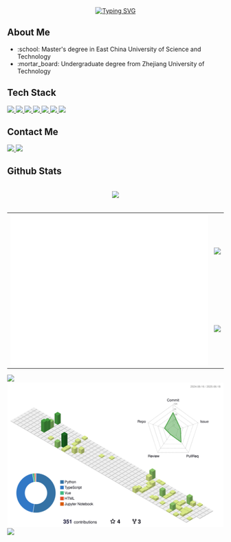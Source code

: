 <div align="center">
    <a href="https://git.io/typing-svg"><img
            src="https://readme-typing-svg.herokuapp.com?font=Fira+Code&weight=600&pause=1000&center=true&vCenter=true&width=435&lines=%3C+Hello+world!+%2F%3E;4+%3D%3D%3D+2+*+2;A%E2%89%A100+T%E2%89%A110+G%E2%89%A101+C%E2%89%A111;Biology%26Informatics%3D%EF%BC%9F"
            alt="Typing SVG" /></a>
</div>

<h2>About Me</h2>
<ul>
    <li>:school: Master's degree in East China University of Science and Technology</li>
    <li>:mortar_board: Undergraduate degree from Zhejiang University of Technology</li>
</ul>
<h2>Tech Stack</h2>
<div>
    <a href="https://developer.mozilla.org/en-US/docs/learn/JavaScript">
        <img src="https://img.shields.io/badge/-JavaScript-F7DF1E?style=flat-square&logo=JavaScript&logoColor=white" />
    </a>
    <a href="https://vuejs.org/">
        <img src="https://img.shields.io/badge/-VUEJS-4FC08D?style=flat-square&logo=Vue.js&logoColor=white" />
    </a>
    <a href="https://www.python.org/">
        <img src="https://img.shields.io/badge/-Python-3776AB?style=flat-square&logo=Python&logoColor=white" />
    </a>
    <a href="https://www.php.net/">
        <img src="https://img.shields.io/badge/-PHP-777BB4?style=flat-square&logo=PHP&logoColor=white" />
    </a>
    <a href="https://www.electronjs.org/">
        <img src="https://img.shields.io/badge/-Electron-47848F?style=flat-square&logo=Electron&logoColor=white" />
    </a>
    <a href="https://git-scm.com/">
        <img src="https://img.shields.io/badge/-Git-F05032?style=flat-square&logo=Git&logoColor=white" />
    </a>
    <a>
        <img src="https://img.shields.io/badge/-C++-00599C?style=flat-square&logo=C%2B%2B&logoColor=white" />
    </a>

</div>

<h2>Contact Me</h2>
<div>
    <a href="https://github.com/497363983">
        <img src="https://img.shields.io/badge/-GitHub-181717?style=flat-square&logo=GitHub&logoColor=white" />
    </a>
    <a href="https://gitlab.igem.org/sky1">
        <img src="https://img.shields.io/badge/-GitLab%20of%20iGEM-63ae72?style=flat-square&logo=GitLab&logoColor=white" />
    </a>
</div>
<h2>Github Stats</h2>
<br />
<div align="center">
    <picture>
        <source srcset="https://streak-stats.demolab.com?user=497363983&theme=dark"
            media="(prefers-color-scheme: dark)" />
        <source srcset="https://streak-stats.demolab.com?user=497363983&theme=default"
            media="(prefers-color-scheme: light), (prefers-color-scheme: no-preference)" />
        <img src="https://streak-stats.demolab.com?user=497363983&theme=default" />
    </picture>
</div>
<br />
<table>
    <tr>
        <td rowspan="2">
            <a align="left" href="https://metrics.lecoq.io/">
                <img src="/github-metrics.svg" />
            </a>
        </td>
        <td colspan="1">
            <picture>
                <source
                    srcset="https://github-readme-stats.vercel.app/api?username=497363983&show_icons=true&theme=dark&card_width=500&custom_title=GitHub%20Stats&hide_border=true&bg_color=0e1116"
                    media="(prefers-color-scheme: dark)" />
                <source
                    srcset="https://github-readme-stats.vercel.app/api?username=497363983&show_icons=true&card_width=500&custom_title=GitHub%20Stats&hide_border=true"
                    media="(prefers-color-scheme: light), (prefers-color-scheme: no-preference)" />
                <img
                    src="https://github-readme-stats.vercel.app/api?username=497363983&show_icons=true&card_width=500&custom_title=GitHub%20Stats&hide_border=true" />
            </picture>
        </td>
    </tr>
    <tr>
        <td colspan="1">
            <picture>
                <source
                    srcset="https://github-readme-stats.vercel.app/api/top-langs/?username=497363983&layout=compact&theme=dark&card_width=500&hide_border=true&bg_color=171b21"
                    media="(prefers-color-scheme: dark)" />
                <source
                    srcset="https://github-readme-stats.vercel.app/api/top-langs/?username=497363983&layout=compact&card_width=500&hide_border=true&bg_color=f6f8fa"
                    media="(prefers-color-scheme: light), (prefers-color-scheme: no-preference)" />
                <img
                    src="https://github-readme-stats.vercel.app/api/top-langs/?username=497363983&layout=compact&card_width=500&hide_border=true" />
            </picture>
        </td>
    </tr>
</table>
<picture>
    <source
        srcset="https://activity-graph.herokuapp.com/graph?username=497363983&theme=github-dark&custom_title=Contribution%20Graph"
        media="(prefers-color-scheme: dark)" />
    <source
        srcset="https://activity-graph.herokuapp.com/graph?username=497363983&theme=github-light&custom_title=Contribution%20Graph"
        media="(prefers-color-scheme: light), (prefers-color-scheme: no-preference)" />
    <img
        src="https://activity-graph.herokuapp.com/graph?username=497363983&theme=github&custom_title=Contribution%20Graph" />
</picture>
<picture>
    <source srcset="/profile-3d-contrib/profile-night-rainbow.svg" media="(prefers-color-scheme: dark)" />
    <source srcset="/profile-3d-contrib/profile-green.svg"
        media="(prefers-color-scheme: light), (prefers-color-scheme: no-preference)" />
    <img src="/profile-3d-contrib/profile-green.svg" />
</picture>
<div>
<img src="https://visitor-badge.glitch.me/badge?page_id=497363983.497363983" />
</div>
